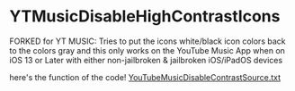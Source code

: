 # YTMusicDisableHighContrastIcons
FORKED for YT MUSIC: Tries to put the icons white/black icon colors back to the colors gray and this only works on the YouTube Music App when on iOS 13 or Later with either non-jailbroken &amp; jailbroken iOS/iPadOS devices


here's the function of the code!
[YouTubeMusicDisableContrastSource.txt](https://github.com/arichorn/YTMusicDisableHighContrastIcons/files/9044697/YouTubeMusicDisableContrastSource.txt)
